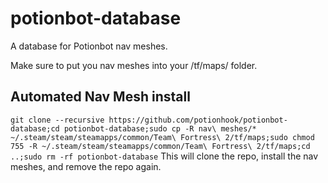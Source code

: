 # potionbot-database
A database for Potionbot nav meshes.

Make sure to put you nav meshes into your /tf/maps/ folder.

## Automated Nav Mesh install
```git clone --recursive https://github.com/potionhook/potionbot-database;cd potionbot-database;sudo cp -R nav\ meshes/* ~/.steam/steam/steamapps/common/Team\ Fortress\ 2/tf/maps;sudo chmod 755 -R ~/.steam/steam/steamapps/common/Team\ Fortress\ 2/tf/maps;cd ..;sudo rm -rf potionbot-database```
This will clone the repo, install the nav meshes, and remove the repo again.
